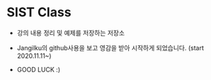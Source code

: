 # SIST Class
- 강의 내용 정리 및 예제를 저장하는 저장소

- Jangilku의 github사용을 보고 영감을 받아 시작하게 되었습니다.
    (start 2020.11.11~)

- GOOD LUCK :)